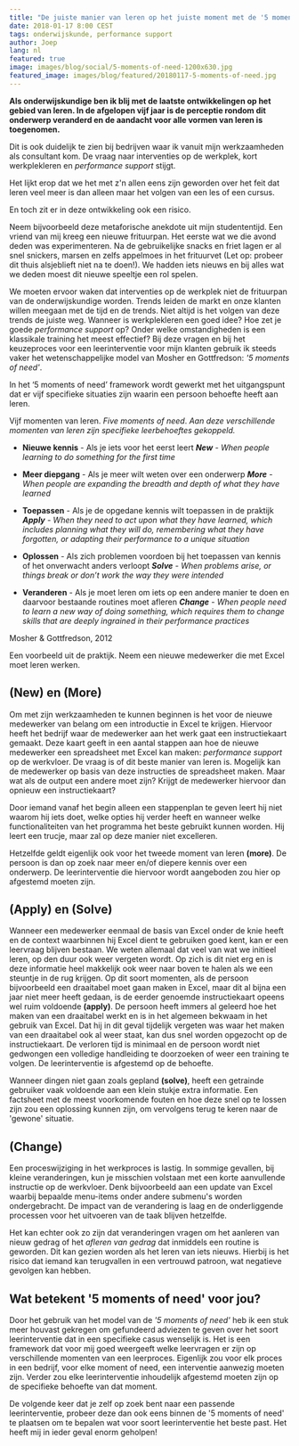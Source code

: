 ```yaml
---
title: "De juiste manier van leren op het juiste moment met de '5 moments of need'"
date: 2018-01-17 8:00 CEST
tags: onderwijskunde, performance support
author: Joep
lang: nl
featured: true
image: images/blog/social/5-moments-of-need-1200x630.jpg
featured_image: images/blog/featured/20180117-5-moments-of-need.jpg
---
```


__Als onderwijskundige ben ik blij met de laatste ontwikkelingen op het gebied van leren. In de afgelopen vijf jaar is de perceptie rondom dit onderwerp veranderd en de aandacht voor alle vormen van leren is toegenomen.__

Dit is ook duidelijk te zien bij bedrijven waar ik vanuit mijn werkzaamheden als consultant kom. De vraag naar interventies op de werkplek, kort werkplekleren en _performance support_ stijgt.

Het lijkt erop dat we het met z'n allen eens zijn geworden over het feit dat leren veel meer is dan alleen maar het volgen van een les of een cursus.

En toch zit er in deze ontwikkeling ook een risico.

Neem bijvoorbeeld deze metaforische anekdote uit mijn studententijd. Een vriend van mij kreeg een nieuwe frituurpan. Het eerste wat we die avond deden was experimenteren. Na de gebruikelijke snacks en friet lagen er al snel snickers, marsen en zelfs appelmoes in het frituurvet (Let op: probeer dit thuis alsjeblieft niet na te doen!). We hadden iets nieuws en bij alles wat we deden moest dit nieuwe speeltje een rol spelen.

We moeten ervoor waken dat interventies op de werkplek niet de frituurpan van de onderwijskundige worden. Trends leiden de markt en onze klanten willen meegaan met de tijd en de trends. Niet altijd is het volgen van deze trends de juiste weg. Wanneer is werkplekleren een goed idee? Hoe zet je goede _performance support_ op? Onder welke omstandigheden is een klassikale training het meest effectief? Bij deze vragen en bij het keuzeproces voor een leerinterventie voor mijn klanten gebruik ik steeds vaker het wetenschappelijke model van Mosher en Gottfredson: _'5 moments of need'_.

In het ‘5 moments of need’ framework wordt gewerkt met het uitgangspunt dat er vijf specifieke situaties zijn waarin een persoon behoefte heeft aan leren.

Vijf momenten van leren. _Five moments of need_.
_Aan deze verschillende momenten van leren zijn specifieke leerbehoeftes gekoppeld._

- **Nieuwe kennis** - Als je iets voor het eerst leert
_**New** - When people learning to do something for the first time_

- **Meer diepgang** - Als je meer wilt weten over een onderwerp
_**More** - When people are expanding the breadth and depth of what they have learned_

- **Toepassen** - Als je de opgedane kennis wilt toepassen in de praktijk
_**Apply** - When they need to act upon what they have learned, which includes planning what they will do, remembering what they have forgotten, or adapting their performance to a unique situation_

- **Oplossen** - Als zich problemen voordoen bij het toepassen van kennis of het onverwacht anders verloopt
_**Solve** - When problems arise, or things break or don’t work the way they were intended_

- **Veranderen** - Als je moet leren om iets op een andere manier te doen en daarvoor bestaande routines moet afleren
_**Change** - When people need to learn a new way of doing something, which requires them to change skills that are deeply ingrained in their performance practices_

Mosher & Gottfredson, 2012

Een voorbeeld uit de praktijk. Neem een nieuwe medewerker die met Excel moet leren werken.

## (New) en (More)

Om met zijn werkzaamheden te kunnen beginnen is het voor de nieuwe medewerker van belang om een introductie in Excel te krijgen. Hiervoor heeft het bedrijf waar de medewerker aan het werk gaat een instructiekaart gemaakt. Deze kaart geeft in een aantal stappen aan hoe de nieuwe medewerker een spreadsheet met Excel kan maken: _performance support_ op de werkvloer.
De vraag is of dit beste manier van leren is. Mogelijk kan de medewerker op basis van deze instructies de spreadsheet maken. Maar wat als de output een andere moet zijn? Krijgt de medewerker hiervoor dan opnieuw een instructiekaart?

Door iemand vanaf het begin alleen een stappenplan te geven leert hij niet waarom hij iets doet, welke opties hij verder heeft en wanneer welke functionaliteiten van het programma het beste gebruikt kunnen worden. Hij leert een trucje, maar zal op deze manier niet excelleren.

Hetzelfde geldt eigenlijk ook voor het tweede moment van leren **(more)**. De persoon is dan op zoek naar meer en/of diepere kennis over een onderwerp. De leerinterventie die hiervoor wordt aangeboden zou hier op afgestemd moeten zijn.

## (Apply) en (Solve)

Wanneer een medewerker eenmaal de basis van Excel onder de knie heeft en de context waarbinnen hij Excel dient te gebruiken goed kent, kan er een leervraag blijven bestaan. We weten allemaal dat veel van wat we initieel leren, op den duur ook weer vergeten wordt. Op zich is dit niet erg en is deze informatie heel makkelijk ook weer naar boven te halen als we een steuntje in de rug krijgen. Op dit soort momenten, als de persoon bijvoorbeeld een draaitabel moet gaan maken in Excel, maar dit al bijna een jaar niet meer heeft gedaan, is de eerder genoemde instructiekaart opeens wel ruim voldoende **(apply)**. De persoon heeft immers al geleerd hoe het maken van een draaitabel werkt en is in het algemeen bekwaam in het gebruik van Excel. Dat hij in dit geval tijdelijk vergeten was waar het maken van een draaitabel ook al weer staat, kan dus snel worden opgezocht op de instructiekaart. De verloren tijd is minimaal en de persoon wordt niet gedwongen een volledige handleiding te doorzoeken of weer een training te volgen. De leerinterventie is afgestemd op de behoefte.

Wanneer dingen niet gaan zoals gepland **(solve)**, heeft een getrainde gebruiker vaak voldoende aan een klein stukje extra informatie. Een factsheet met de meest voorkomende fouten en hoe deze snel op te lossen zijn zou een oplossing kunnen zijn, om vervolgens terug te keren naar de 'gewone' situatie.

## (Change)

Een proceswijziging in het werkproces is lastig. In sommige gevallen, bij kleine veranderingen, kun je misschien volstaan met een korte aanvullende instructie op de werkvloer. Denk bijvoorbeeld aan een update van Excel waarbij bepaalde menu-items onder andere submenu's worden ondergebracht. De impact van de verandering is laag en de onderliggende processen voor het uitvoeren van de taak blijven hetzelfde.

Het kan echter ook zo zijn dat veranderingen vragen om het aanleren van nieuw gedrag of het _afleren van gedrag_ dat inmiddels een routine is geworden. Dit kan gezien worden als het leren van iets nieuws. Hierbij is het risico dat iemand kan terugvallen in een vertrouwd patroon, wat negatieve gevolgen kan hebben.

## Wat betekent '5 moments of need' voor jou?

Door het gebruik van het model van de _'5 moments of need'_ heb ik een stuk meer houvast gekregen om gefundeerd adviezen te geven over het soort leerinterventie dat in een specifieke casus wenselijk is. Het is een framework dat voor mij goed weergeeft welke leervragen er zijn op verschillende momenten van een leerproces. Eigenlijk zou voor elk proces in een bedrijf, voor elke moment of need, een interventie aanwezig moeten zijn. Verder zou elke leerinterventie inhoudelijk afgestemd moeten zijn op de specifieke behoefte van dat moment.

De volgende keer dat je zelf op zoek bent naar een passende leerinterventie, probeer deze dan ook eens binnen de '5 moments of need' te plaatsen om te bepalen wat voor soort leerinterventie het beste past. Het heeft mij in ieder geval enorm geholpen!

